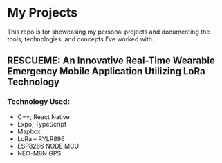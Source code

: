 # My Projects
This repo is for showcasing my personal projects and documenting the tools, technologies, and concepts I've worked with.

## RESCUEME: An Innovative Real-Time Wearable Emergency Mobile Application Utilizing LoRa Technology

### Technology Used:
- C++, React Native
- Expo, TypeScript
- Mapbox
- LoRa – RYLR896
- ESP8266 NODE MCU
- NEO-M8N GPS
